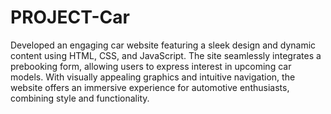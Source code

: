 # PROJECT-Car
Developed an engaging car website featuring a sleek design and dynamic content using HTML, CSS, and JavaScript. The site seamlessly integrates a prebooking form, allowing users to express interest in upcoming car models. With visually appealing graphics and intuitive navigation, the website offers an immersive experience for automotive enthusiasts, combining style and functionality.

